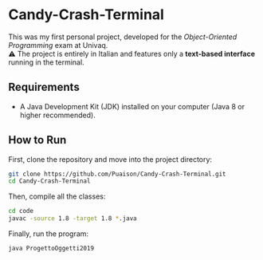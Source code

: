 # Candy-Crash-Terminal

This was my first personal project, developed for the *Object-Oriented Programming* exam at Univaq.  
⚠️ The project is entirely in Italian and features only a **text-based interface** running in the terminal.

## Requirements
- A Java Development Kit (JDK) installed on your computer (Java 8 or higher recommended).

## How to Run

First, clone the repository and move into the project directory:
```bash
git clone https://github.com/Puaison/Candy-Crash-Terminal.git
cd Candy-Crash-Terminal
```
Then, compile all the classes:
```bash
cd code
javac -source 1.8 -target 1.8 *.java
```
Finally, run the program:
```bash
java ProgettoOggetti2019
```
